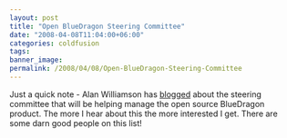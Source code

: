 ```yaml
---
layout: post
title: "Open BlueDragon Steering Committee"
date: "2008-04-08T11:04:00+06:00"
categories: coldfusion 
tags: 
banner_image: 
permalink: /2008/04/08/Open-BlueDragon-Steering-Committee
---
```


Just a quick note - Alan Williamson has <a href="http://alan.blog-city.com/bluedragon_steering_committee.htm">blogged</a> about the steering committee that will be helping manage the open source BlueDragon product. The more I hear about this the more interested I get. There are some darn good people on this list!